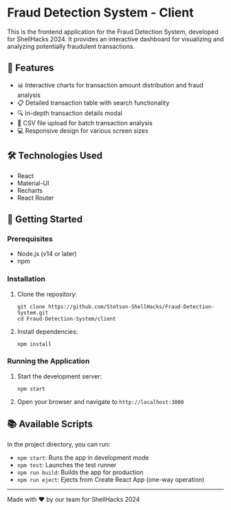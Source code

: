 # Fraud Detection System - Client

This is the frontend application for the Fraud Detection System, developed for ShellHacks 2024. It provides an interactive dashboard for visualizing and analyzing potentially fraudulent transactions.

## 🚀 Features

- 📊 Interactive charts for transaction amount distribution and fraud analysis
- 📋 Detailed transaction table with search functionality
- 🔍 In-depth transaction details modal
- 📁 CSV file upload for batch transaction analysis
- 💻 Responsive design for various screen sizes

## 🛠️ Technologies Used

- React
- Material-UI
- Recharts
- React Router

## 🏁 Getting Started

### Prerequisites

- Node.js (v14 or later)
- npm

### Installation

1. Clone the repository:
   ```
   git clone https://github.com/Stetson-ShellHacks/Fraud-Detection-System.git
   cd Fraud-Detection-System/client
   ```

2. Install dependencies:
   ```
   npm install
   ```

### Running the Application

1. Start the development server:
   ```
   npm start
   ```

2. Open your browser and navigate to `http://localhost:3000`

## 📚 Available Scripts

In the project directory, you can run:

- `npm start`: Runs the app in development mode
- `npm test`: Launches the test runner
- `npm run build`: Builds the app for production
- `npm run eject`: Ejects from Create React App (one-way operation)

---

Made with ❤️ by our team for ShellHacks 2024

